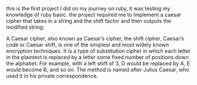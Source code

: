 this is the first project I did on my journey on ruby, it was testing my knowledge of ruby basic.
the project required me to Implement a caesar cipher that takes in a string and the shift factor and then outputs the modified string:

A Caesar cipher, also known as Caesar’s cipher, the shift cipher, Caesar’s code or Caesar shift, is one of the simplest and most widely known encryption techniques. It is a type of substitution cipher in which each letter in the plaintext is replaced by a letter some fixed number of positions down the alphabet. For example, with a left shift of 3, D would be replaced by A, E would become B, and so on. The method is named after Julius Caesar, who used it in his private correspondence.